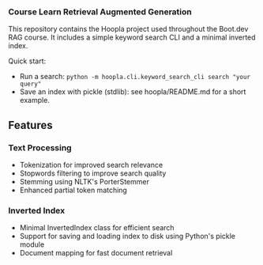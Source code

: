 ### Course Learn Retrieval Augmented Generation

This repository contains the Hoopla project used throughout the Boot.dev RAG course. It includes a simple keyword search CLI and a minimal inverted index.

Quick start:
- Run a search: `python -m hoopla.cli.keyword_search_cli search "your query"`
- Save an index with pickle (stdlib): see hoopla/README.md for a short example.

## Features

### Text Processing
- Tokenization for improved search relevance
- Stopwords filtering to improve search quality
- Stemming using NLTK's PorterStemmer
- Enhanced partial token matching

### Inverted Index
- Minimal InvertedIndex class for efficient search
- Support for saving and loading index to disk using Python's pickle module
- Document mapping for fast document retrieval

